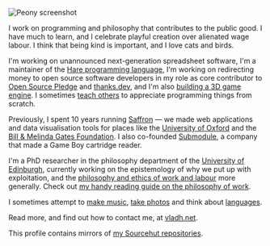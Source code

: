 ![Peony screenshot](https://vladh.net/static/peony/peony@1200px.jpg)

I work on programming and philosophy that contributes to the public good.
I have much to learn, and
I celebrate playful creation over alienated wage labour.
I think that being kind is important, and
I love cats and birds.

I'm working on unannounced next-generation spreadsheet software,
I'm a maintainer of the
[Hare programming language](https://vladh.net/hare),
I'm working on redirecting money to open source software developers
in my role as core contributor to
[Open Source Pledge](https://osspledge.com)
and
[thanks.dev](https://thanks.dev),
and I'm also
[building a 3D game engine](https://vladh.net/peony).
I sometimes
[teach others](https://vladh.net/clumsycomputer)
to appreciate programming things from scratch.

Previously, I spent 10 years running
[Saffron](https://www.saffron.so) —
we made web applications and data visualisation tools for places like the
[University of Oxford](http://www.cncb.ox.ac.uk/)
and the
[Bill & Melinda Gates Foundation](https://www.gatesfoundation.org/).
I also co-founded
[Submodule](/submodule),
a company that made a Game Boy cartridge reader.

I'm a PhD researcher in the philosophy department of the
[University of Edinburgh](https://www.ed.ac.uk/ppls/philosophy),
currently working on the epistemology of why we put up with exploitation,
and the
[philosophy and ethics of work and labour](https://vladh.net/alternatives-to-wage-labour)
more generally.
Check out
[my handy reading guide on the philosophy of work](https://vladh.net/wage-labour-resources).

I sometimes attempt to
[make music](https://vladh.net/music),
[take photos](https://vladh.net/photos)
and think about
[languages](https://vladh.net/german-nouns).

Read more, and find out how to contact me, at [vladh.net](https://vladh.net).

This profile contains mirrors of [my Sourcehut repositories](https://sr.ht/~vladh).
